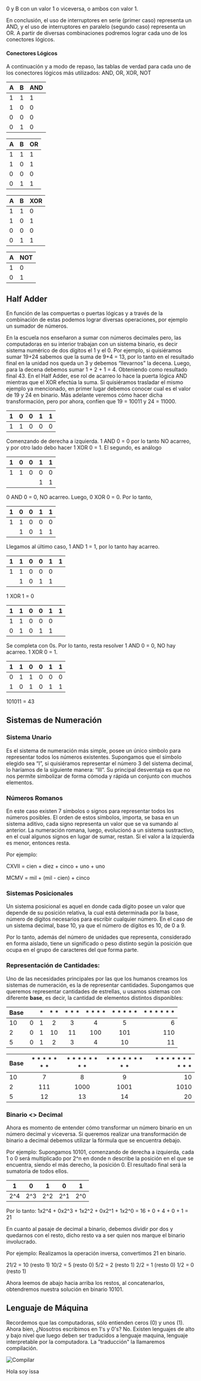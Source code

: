  0 y B con un valor 1 o viceversa, o ambos con valor 1.

En conclusión, el uso de interruptores en serie (primer caso) representa un AND, y el uso de interruptores en paralelo (segundo caso) representa un OR. A partir de diversas combinaciones podremos lograr cada uno de los conectores lógicos.

#### Conectores Lógicos

A continuación y a modo de repaso, las tablas de verdad para cada uno de los conectores lógicos más utilizados: AND, OR, XOR, NOT

A | B | AND
--| --| --
1 | 1 |  1
1 | 0 |  0
0 | 0 |  0
0 | 1 |  0

A | B | OR
--| --| --
1 | 1 |  1
1 | 0 |  1
0 | 0 |  0
0 | 1 |  1

A | B | XOR
--| --| --
1 | 1 |  0
1 | 0 |  1
0 | 0 |  0
0 | 1 |  1

A | NOT
--| --
1 |  0
0 |  1

## Half Adder

En función de las compuertas o puertas lógicas y a través de la combinación de estas podemos lograr diversas operaciones, por ejemplo un sumador de números.

En la escuela nos enseñaron a sumar con números decimales pero, las computadoras en su interior trabajan con un sistema binario, es decir sistema numérico de dos dígitos el 1 y el 0.
Por ejemplo, si quisiéramos sumar 19+24 sabemos que la suma de 9+4 = 13, por lo tanto en el resultado final en la unidad nos queda un 3 y debemos “llevarnos” la decena. Luego, para la decena debemos sumar 1 + 2 + 1 = 4. Obteniendo como resultado final 43.
En el Half Adder, ese rol de acarreo lo hace la puerta lógica AND mientras que el XOR efectúa la suma. Si quisiéramos trasladar el mismo ejemplo ya mencionado, en primer lugar debemos conocer cual es el valor de 19 y 24 en binario. Más adelante veremos cómo hacer dicha transformación, pero por ahora, confíen que 19 = 10011 y 24 = 11000.

1 | 0   | 0     | 1   | 1
-- | --- | ----- | ----| ---
1| 1 | 0  |0 |0

Comenzando de derecha a izquierda. 1 AND 0 = 0 por lo tanto NO acarreo, y por otro lado debo hacer 1 XOR 0 = 1. El segundo, es análogo

1 | 0   | 0     | 1   | 1
-- | --- | ----- | ----| ---
1| 1 | 0  |0 |0
|  | | |1 |1

0 AND 0 = 0, NO acarreo. Luego, 0 XOR 0 = 0. Por lo tanto,

1 | 0   | 0     | 1   | 1
-- | --- | ----- | ----| ---
1| 1 | 0  |0 |0
| | 1 |  0 |1 |1

Llegamos al último caso, 1 AND 1 = 1, por lo tanto hay acarreo.

1|1 | 0   | 0     | 1   | 1
--|-- | --- | ----- | ----| ---
|1| 1 | 0  |0 |0
||1 |  0 |1 |1

1 XOR 1 = 0

1|1 | 0   | 0     | 1   | 1
--|-- | --- | ----- | ----| ---
|1| 1 | 0  |0 |0
|0|1 |  0 |1 |1

Se completa con 0s. Por lo tanto, resta resolver 1 AND 0 = 0, NO hay acarreo. 1 XOR 0 = 1.

1|1 | 0   | 0     | 1   | 1
--|-- | --- | ----- | ----| ---
0|1| 1 | 0  |0 |0
1|0|1 |  0 |1 |1

101011 = 43

## Sistemas de Numeración

### Sistema Unario

Es el sistema de numeración más simple, posee un único símbolo para representar todos los números existentes. Supongamos que el símbolo elegido sea “I”, si quisiéramos representar el número 3 del sistema decimal, lo haríamos de la siguiente manera: “III”. Su principal desventaja es que no nos permite simbolizar de forma cómoda y rápida un conjunto con muchos elementos.

### Números Romanos

En este caso existen 7 símbolos o signos para representar todos los números posibles. El orden de estos símbolos, importa, se basa en un sistema aditivo, cada signo representa un valor que se va sumando al anterior. La numeración romana, luego, evolucionó a un sistema sustractivo, en el cual algunos signos en lugar de sumar, restan. Si el valor a la izquierda es menor, entonces resta.

Por ejemplo:

CXVII = cien + diez + cinco + uno + uno

MCMV = mil  + (mil - cien) + cinco

### Sistemas Posicionales

Un sistema posicional es aquel en donde cada dígito posee un valor que depende de su posición relativa, la cual está determinada por la base, número de dígitos necesarios para escribir cualquier número. En el caso de un sistema decimal, base 10, ya que el número de dígitos es 10, de 0 a 9.

Por lo tanto, además del número de unidades que representa, considerado en forma aislado, tiene un significado o peso distinto según la posición que ocupa en el grupo de caracteres del que forma parte.

### Representación de Cantidades:

Uno de las necesidades principales por las que los humanos creamos los sistemas de numeración, es la de representar cantidades. Supongamos que queremos representar cantidades de estrellas, u usamos sistemas con diferente **base**, es decir, la cantidad de elementos distintos disponibles:


| Base  |   | * | * * | * * * | * * * * | * * * * * | * * * * * * |
| :---  |:-:|:-:| :-: | :---: | :-----: | :-------: | ----------: |
| 10    | 0	| 1	| 2   | 3     | 4       | 5         | 6		        |
| 2     | 0	| 1	| 10  | 11    | 100     | 101       | 110		      |
| 5     | 0	| 1	| 2   | 3     | 4       | 10        | 11		      |

| Base  | * * * * * * * | * * * * * * * * | * * * * * * * * * | * * * * * * * * * * |
| :---  | :-----------: | :-------------: | :---------------: | ------------------: |
| 10    | 7             | 8		            | 9                 | 10                  |
| 2     | 111           | 1000	          | 1001              | 1010                |
| 5     | 12            | 13		          | 14                | 20                  |

### Binario <> Decimal

Ahora es momento de entender cómo transformar un número binario en un número decimal y viceversa. Si queremos realizar una transformación de binario a decimal debemos utilizar la fórmula que se encuentra debajo.

Por ejemplo:
Supongamos 10101, comenzando de derecha a izquierda, cada 1 o 0 será multiplicado por 2^n en donde n describe la posición en el que se encuentra, siendo el más derecho, la posición 0. El resultado final será la sumatoria de todos ellos.

 1 | 0   | 1     | 0   | 1
-- | --- | ----- | ----| ---
2^4| 2^3 |  2^2  | 2^1 | 2^0

Por lo tanto:
1x2^4 + 0x2^3 + 1x2^2 + 0x2^1 + 1x2^0 = 16 + 0 + 4 + 0 + 1 = 21

En cuanto al pasaje de decimal a binario, debemos dividir por dos y quedarnos con el resto, dicho resto va a ser quien nos marque el binario involucrado.

Por ejemplo:
Realizamos la operación inversa, convertimos 21 en binario.

21/2 = 10 (resto 1)
10/2 = 5 (resto 0)
5/2 = 2 (resto 1)
2/2 = 1 (resto 0)
1/2 = 0 (resto 1)

Ahora leemos de abajo hacia arriba los restos, al concatenarlos, obtendremos nuestra solución en binario 10101.

## Lenguaje de Máquina

Recordemos que las computadoras, sólo entienden ceros (0) y unos (1). Ahora bien, ¿Nosotros escribimos en 1's y 0's? No.
Existen lenguajes de alto y bajo nivel que luego deben ser traducidos a lenguaje maquina, lenguaje interpretable por la computadora. La "traducción" la llamaremos compilación.

![Compilar](../_src/assets/00-IntroToCS/compilation.png)





Hola soy issa
